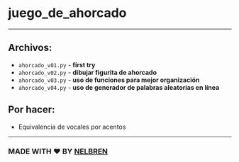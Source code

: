 # juego_de_ahorcado
---
## Archivos:
- `ahorcado_v01.py` - **first try**
- `ahorcado_v02.py` - **dibujar figurita de ahorcado**
- `ahorcado_v03.py` - **uso de funciones para mejor organización**
- `ahorcado_v04.py` - **uso de generador de palabras aleatorias en línea**
## Por hacer:
- Equivalencia de vocales por acentos
---
### MADE WITH :heart: BY [NELBREN](https://nelbren.com)
